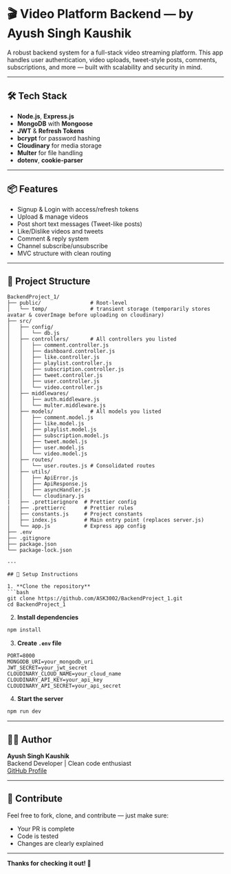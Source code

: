 # 🎬 Video Platform Backend — by Ayush Singh Kaushik

A robust backend system for a full-stack video streaming platform. This app handles user authentication, video uploads, tweet-style posts, comments, subscriptions, and more — built with scalability and security in mind.

---

## 🛠 Tech Stack

- **Node.js**, **Express.js**
- **MongoDB** with **Mongoose**
- **JWT** & **Refresh Tokens**
- **bcrypt** for password hashing
- **Cloudinary** for media storage
- **Multer** for file handling
- **dotenv**, **cookie-parser**

---

## 📦 Features

- Signup & Login with access/refresh tokens  
- Upload & manage videos  
- Post short text messages (Tweet-like posts)  
- Like/Dislike videos and tweets  
- Comment & reply system  
- Channel subscribe/unsubscribe  
- MVC structure with clean routing

---

## 🔧 Project Structure

```
BackendProject_1/
├── public/                # Root-level
│   └── temp/              # transient storage (temporarily stores avatar & coverImage before uploading on cloudinary)
├── src/
│   ├── config/
│   │   └── db.js
│   ├── controllers/       # All controllers you listed
│   │   ├── comment.controller.js
│   │   ├── dashboard.controller.js
│   │   ├── like.controller.js
│   │   ├── playlist.controller.js
│   │   ├── subscription.controller.js
│   │   ├── tweet.controller.js
│   │   ├── user.controller.js
│   │   └── video.controller.js
│   ├── middlewares/
│   │   ├── auth.middleware.js
│   │   └── multer.middleware.js
│   ├── models/            # All models you listed
│   │   ├── comment.model.js
│   │   ├── like.model.js
│   │   ├── playlist.model.js
│   │   ├── subscription.model.js
│   │   ├── tweet.model.js
│   │   ├── user.model.js
│   │   └── video.model.js
│   ├── routes/
│   │   └── user.routes.js # Consolidated routes
│   ├── utils/
│   │   ├── ApiError.js
│   │   ├── ApiResponse.js
│   │   ├── asyncHandler.js
│   │   └── cloudinary.js
|   ├── .prettierignore  # Prettier config
|   ├── .prettierrc      # Prettier rules
│   ├── constants.js     # Project constants
│   ├── index.js         # Main entry point (replaces server.js)
│   └── app.js           # Express app config
├── .env
├── .gitignore
├── package.json
└── package-lock.json

---

## 📂 Setup Instructions

1. **Clone the repository**
```bash
git clone https://github.com/ASK3002/BackendProject_1.git
cd BackendProject_1
```

2. **Install dependencies**
```bash
npm install
```

3. **Create `.env` file**
```
PORT=8000
MONGODB_URI=your_mongodb_uri
JWT_SECRET=your_jwt_secret
CLOUDINARY_CLOUD_NAME=your_cloud_name
CLOUDINARY_API_KEY=your_api_key
CLOUDINARY_API_SECRET=your_api_secret
```

4. **Start the server**
```bash
npm run dev
```

---

## 🧑‍💻 Author

**Ayush Singh Kaushik**  
Backend Developer | Clean code enthusiast  
[GitHub Profile](https://github.com/ASK3002)

---

## 🙌 Contribute

Feel free to fork, clone, and contribute — just make sure:

* Your PR is complete  
* Code is tested  
* Changes are clearly explained

---

**Thanks for checking it out! 🚀**
